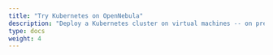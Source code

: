 ```yaml
---
title: "Try Kubernetes on OpenNebula"
description: "Deploy a Kubernetes cluster on virtual machines -- on premises or in a hybrid cloud environment -- using tools like Rancher, or OpenNebula’s OneKE. Once the cluster is up and running, workloads can be deployed declaratively using YAML manifests, and managed through the kubectl CLI, dashboards, or CI/CD pipelines"
type: docs
weight: 4
---
```

